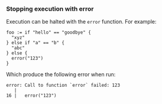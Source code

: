 ### Stopping execution with error

Execution can be halted with the `error` function. For example:

````
foo := if "hello" == "goodbye" {
  "xyz"
} else if "a" == "b" {
  "abc"
} else {
  error("123")
}
````

Which produce the following error when run:

````
error: Call to function `error` failed: 123
   |
16 |   error("123")
````